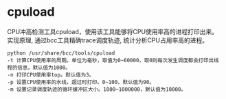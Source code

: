 # cpuload

CPU冲高检测工具cpuload，使用该工具能够将CPU使用率高的进程打印出来。
实现原理, 通过bcc工具精确trace调度轨迹, 统计分析CPU占用率高的进程。

```shell
python /usr/share/bcc/tools/cpuload
-t 计算CPU使用率的周期。单位为毫秒，取值为0~60000，取0则每次发生调度都会打印出线程的信息，默认值为1000。
-n 打印CPU使用率top。默认值为3。
-p 设置CPU使用率的水线，超过时打印。0~100，默认值为90。
-m 设置记录调度轨迹的循环缓冲区大小。1000~1000000，默认值为10000。
```

